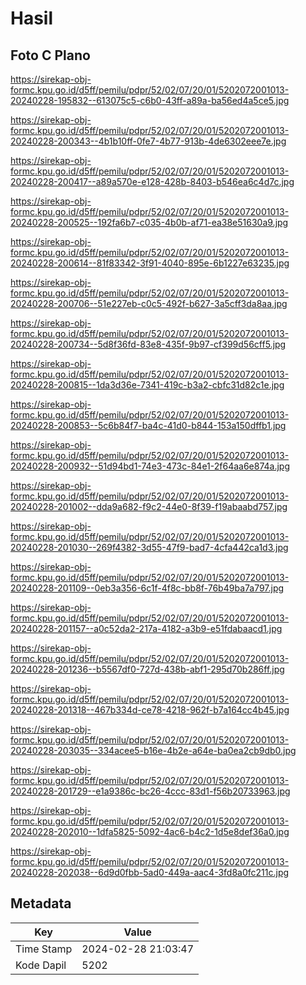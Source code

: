 # Hasil

## Foto C Plano

https://sirekap-obj-formc.kpu.go.id/d5ff/pemilu/pdpr/52/02/07/20/01/5202072001013-20240228-195832--613075c5-c6b0-43ff-a89a-ba56ed4a5ce5.jpg

https://sirekap-obj-formc.kpu.go.id/d5ff/pemilu/pdpr/52/02/07/20/01/5202072001013-20240228-200343--4b1b10ff-0fe7-4b77-913b-4de6302eee7e.jpg

https://sirekap-obj-formc.kpu.go.id/d5ff/pemilu/pdpr/52/02/07/20/01/5202072001013-20240228-200417--a89a570e-e128-428b-8403-b546ea6c4d7c.jpg

https://sirekap-obj-formc.kpu.go.id/d5ff/pemilu/pdpr/52/02/07/20/01/5202072001013-20240228-200525--192fa6b7-c035-4b0b-af71-ea38e51630a9.jpg

https://sirekap-obj-formc.kpu.go.id/d5ff/pemilu/pdpr/52/02/07/20/01/5202072001013-20240228-200614--81f83342-3f91-4040-895e-6b1227e63235.jpg

https://sirekap-obj-formc.kpu.go.id/d5ff/pemilu/pdpr/52/02/07/20/01/5202072001013-20240228-200706--51e227eb-c0c5-492f-b627-3a5cff3da8aa.jpg

https://sirekap-obj-formc.kpu.go.id/d5ff/pemilu/pdpr/52/02/07/20/01/5202072001013-20240228-200734--5d8f36fd-83e8-435f-9b97-cf399d56cff5.jpg

https://sirekap-obj-formc.kpu.go.id/d5ff/pemilu/pdpr/52/02/07/20/01/5202072001013-20240228-200815--1da3d36e-7341-419c-b3a2-cbfc31d82c1e.jpg

https://sirekap-obj-formc.kpu.go.id/d5ff/pemilu/pdpr/52/02/07/20/01/5202072001013-20240228-200853--5c6b84f7-ba4c-41d0-b844-153a150dffb1.jpg

https://sirekap-obj-formc.kpu.go.id/d5ff/pemilu/pdpr/52/02/07/20/01/5202072001013-20240228-200932--51d94bd1-74e3-473c-84e1-2f64aa6e874a.jpg

https://sirekap-obj-formc.kpu.go.id/d5ff/pemilu/pdpr/52/02/07/20/01/5202072001013-20240228-201002--dda9a682-f9c2-44e0-8f39-f19abaabd757.jpg

https://sirekap-obj-formc.kpu.go.id/d5ff/pemilu/pdpr/52/02/07/20/01/5202072001013-20240228-201030--269f4382-3d55-47f9-bad7-4cfa442ca1d3.jpg

https://sirekap-obj-formc.kpu.go.id/d5ff/pemilu/pdpr/52/02/07/20/01/5202072001013-20240228-201109--0eb3a356-6c1f-4f8c-bb8f-76b49ba7a797.jpg

https://sirekap-obj-formc.kpu.go.id/d5ff/pemilu/pdpr/52/02/07/20/01/5202072001013-20240228-201157--a0c52da2-217a-4182-a3b9-e51fdabaacd1.jpg

https://sirekap-obj-formc.kpu.go.id/d5ff/pemilu/pdpr/52/02/07/20/01/5202072001013-20240228-201236--b5567df0-727d-438b-abf1-295d70b286ff.jpg

https://sirekap-obj-formc.kpu.go.id/d5ff/pemilu/pdpr/52/02/07/20/01/5202072001013-20240228-201318--467b334d-ce78-4218-962f-b7a164cc4b45.jpg

https://sirekap-obj-formc.kpu.go.id/d5ff/pemilu/pdpr/52/02/07/20/01/5202072001013-20240228-203035--334acee5-b16e-4b2e-a64e-ba0ea2cb9db0.jpg

https://sirekap-obj-formc.kpu.go.id/d5ff/pemilu/pdpr/52/02/07/20/01/5202072001013-20240228-201729--e1a9386c-bc26-4ccc-83d1-f56b20733963.jpg

https://sirekap-obj-formc.kpu.go.id/d5ff/pemilu/pdpr/52/02/07/20/01/5202072001013-20240228-202010--1dfa5825-5092-4ac6-b4c2-1d5e8def36a0.jpg

https://sirekap-obj-formc.kpu.go.id/d5ff/pemilu/pdpr/52/02/07/20/01/5202072001013-20240228-202038--6d9d0fbb-5ad0-449a-aac4-3fd8a0fc211c.jpg


## Metadata

| Key        | Value               |
| ---------- | ------------------- |
| Time Stamp | 2024-02-28 21:03:47 |
| Kode Dapil | 5202                |



